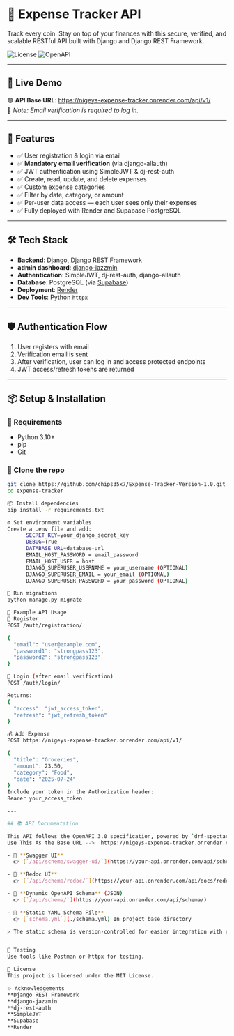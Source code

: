 # 💸 Expense Tracker API

Track every coin. Stay on top of your finances with this secure, verified, and scalable RESTful API built with Django and Django REST Framework.

![License](https://img.shields.io/badge/license-MIT-blue.svg)
![OpenAPI](https://img.shields.io/badge/OpenAPI-3.0-blue)

---

## 🚀 Live Demo

🟢 **API Base URL**: https://nigeys-expense-tracker.onrender.com/api/v1/  
🔐 *Note: Email verification is required to log in.*

---

## 🧩 Features

- ✅ User registration & login via email
- ✅ **Mandatory email verification** (via django-allauth)
- ✅ JWT authentication using SimpleJWT & dj-rest-auth
- ✅ Create, read, update, and delete expenses
- ✅ Custom expense categories
- ✅ Filter by date, category, or amount
- ✅ Per-user data access — each user sees only their expenses
- ✅ Fully deployed with Render and Supabase PostgreSQL

---

## 🛠️ Tech Stack

- **Backend**: Django, Django REST Framework
- **admin dashboard**: [django-jazzmin](https://github.com/farridav/django-jazzmin)
- **Authentication**: SimpleJWT, dj-rest-auth, django-allauth
- **Database**: PostgreSQL (via [Supabase](https://supabase.com))
- **Deployment**: [Render](https://render.com)
- **Dev Tools**: Python `httpx`

---

## 🛡️ Authentication Flow

1. User registers with email
2. Verification email is sent
3. After verification, user can log in and access protected endpoints
4. JWT access/refresh tokens are returned

---

## 📦 Setup & Installation

### 🔧 Requirements

- Python 3.10+
- pip
- Git

### 🔄 Clone the repo

```bash
git clone https://github.com/chips35x7/Expense-Tracker-Version-1.0.git
cd expense-tracker

📦 Install dependencies
pip install -r requirements.txt

⚙️ Set environment variables
Create a .env file and add:
      SECRET_KEY=your_django_secret_key
      DEBUG=True
      DATABASE_URL=database-url
      EMAIL_HOST_PASSWORD = email_password
      EMAIL_HOST_USER = host
      DJANGO_SUPERUSER_USERNAME = your_username (OPTIONAL)
      DJANGO_SUPERUSER_EMAIL = your_email (OPTIONAL)
      DJANGO_SUPERUSER_PASSWORD = your_password (OPTIONAL)

🔨 Run migrations
python manage.py migrate

🔐 Example API Usage
🔑 Register
POST /auth/registration/

{
  "email": "user@example.com",
  "password1": "strongpass123",
  "password2": "strongpass123"
}

🔐 Login (after email verification)
POST /auth/login/

Returns:
{
  "access": "jwt_access_token",
  "refresh": "jwt_refresh_token"
}

💰 Add Expense
POST https://nigeys-expense-tracker.onrender.com/api/v1/

{
  "title": "Groceries",
  "amount": 23.50,
  "category": "Food",
  "date": "2025-07-24"
}
Include your token in the Authorization header:
Bearer your_access_token

---

## 📚 API Documentation

This API follows the OpenAPI 3.0 specification, powered by `drf-spectacular`.
Use This As the Base URL -->  https://nigeys-expense-tracker.onrender.com

- 🔹 **Swagger UI**  
  👉 [`/api/schema/swagger-ui/`](https://your-api.onrender.com/api/schema/swagger/)

- 🔹 **Redoc UI**  
  👉 [`/api/schema/redoc/`](https://your-api.onrender.com/api/docs/redoc/)

- 🔹 **Dynamic OpenAPI Schema** (JSON)  
  👉 [`/api/schema/`](https://your-api.onrender.com/api/schema/)

- 🔹 **Static YAML Schema File**  
  👉 [`schema.yml`](./schema.yml) In project base directory

> The static schema is version-controlled for easier integration with external tools and frontend apps.


🧪 Testing
Use tools like Postman or httpx for testing.

🤝 License
This project is licensed under the MIT License.

✨ Acknowledgements
**Django REST Framework
**django-jazzmin
**dj-rest-auth
**SimpleJWT
**Supabase
**Render

